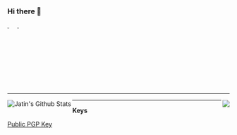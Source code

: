 ### Hi there 👋

[<img src="https://img.icons8.com/color/48/000000/linkedin.png" width="3.5%"/>](https://www.linkedin.com/in/olivierlaflammelink/)
<a href="mailto:inuxxs@gmail.com"> <img src="https://img.icons8.com/fluent/48/000000/gmail.png" width="3.5%"/> </a>


<!--
**kana800/kana800** is a ✨ _special_ ✨ repository because its `README.md` (this file) appears on your GitHub profile.

Here are some ideas to get you started:

- 🔭 I’m currently working on ...
- 🌱 I’m currently learning ...
- 👯 I’m looking to collaborate on ...
- 🤔 I’m looking for help with ...
- 💬 Ask me about ...
- 📫 How to reach me: ...
- 😄 Pronouns: ...
- ⚡ Fun fact: ...
-->
---

<img align="left" alt="Jatin's Github Stats" src="https://github-readme-stats.vercel.app/api?username=kana800&show_icons=true&hide_border=true" />                   
<img align="right" src = "https://github-readme-stats.vercel.app/api/top-langs/?username=kana800&layout=compact">


---

**Keys**

[Public PGP Key](https://keybase.io/kana800/pgp_keys.asc)
